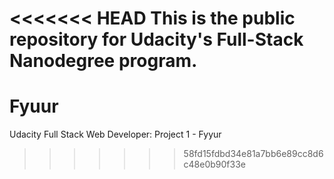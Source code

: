 <<<<<<< HEAD
This is the public repository for Udacity's Full-Stack Nanodegree program.
=======
# Fyuur
Udacity Full Stack Web Developer: Project 1 - Fyyur
>>>>>>> 58fd15fdbd34e81a7bb6e89cc8d6c48e0b90f33e
